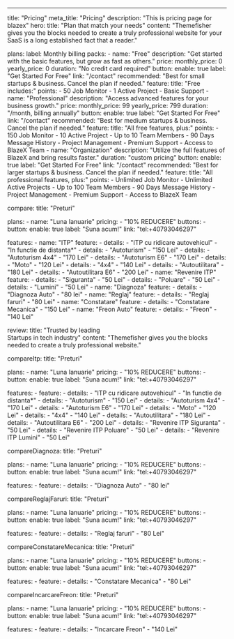 ---
title: "Pricing"
meta_title: "Pricing"
description: "This is pricing page for blazex"
hero:
  title: "Plan that match your needs"
  content: "Themefisher gives you the blocks needed to create a truly professional website for your SaaS is a long established fact that a reader."

plans:
  label: Monthly billing
  packs:
    - name: "Free"
      description: "Get started with the basic features, but grow as fast as others."
      price:
        monthly_price: 0
        yearly_price: 0
      duration: "No credit card required"
      button:
        enable: true
        label: "Get Started For Free"
        link: "/contact"
      recommended: "Best for small startups & business. Cancel the plan if needed."
      feature:
        title: "Free includes:"
        points:
          - 50 Job Monitor
          - 1 Active Project
          - Basic Support
    - name: "Professional"
      description: "Access advanced features for your business growth."
      price:
        monthly_price: 99
        yearly_price: 799
      duration: "/month, billing annually"
      button:
        enable: true
        label: "Get Started For Free"
        link: "/contact"
      recommended: "Best for medium startups & business. Cancel the plan if needed."
      feature:
        title: "All free features, plus:"
        points:
          - 150 Job Monitor
          - 10 Active Project
          - Up to 10 Team Members
          - 90 Days Message History
          - Project Management
          - Premium Support
          - Access to BlazeX Team
    - name: "Organization"
      description: "Utilize the full features of BlazeX and bring results faster."
      duration: "custom pricing"
      button:
        enable: true
        label: "Get Started For Free"
        link: "/contact"
      recommended: "Best for larger startups & business. Cancel the plan if needed."
      feature:
        title: "All professional features, plus:"
        points:
          - Unlimited Job Monitor
          - Unlimited Active Projects
          - Up to 100 Team Members
          - 90 Days Message History
          - Project Management
          - Premium Support
          - Access to BlazeX Team

compare:
  title: "Preturi"

  plans:
    - name: "Luna Ianuarie"
  pricing:
    - "10% REDUCERE"
  buttons:
    - button:
        enable: true
        label: "Suna acum!"
        link: "tel:+40793046297"

  features:
    - name: "ITP"
      feature:
        - details:
            - "ITP cu ridicare autovehicul"
            - "In functie de distanta*"
        - details:
            - "Autoturism"
            - "150 Lei"
        - details:
            - "Autoturism 4x4"
            - "170 Lei"
        - details:
            - "Autoturism E6"
            - "170 Lei"
        - details:
            - "Moto"
            - "120 Lei"
        - details:
            - "4x4"
            - "140 Lei"
        - details:
            - "Autoutilitara"
            - "180 Lei"
        - details:
            - "Autoutilitara E6"
            - "200 Lei"
    - name: "Revenire ITP"
      feature:
        - details:
            - "Siguranta"
            - "50 Lei"
        - details:
            - "Poluare"
            - "50 Lei"
        - details:
            - "Lumini"
            - "50 Lei"
    - name: "Diagnoza"
      feature:
        - details:
            - "Diagnoza Auto"
            - "80 lei"
    - name: "Reglaj"
      feature:
        - details:
            - "Reglaj faruri"
            - "80 Lei"
    - name: "Constatare"
      feature:
        - details:
            - "Constatare Mecanica"
            - "150 Lei"
    - name: "Freon Auto"
      feature:
        - details:
            - "Freon"
            - "140 Lei"

review:
  title: "Trusted by leading <br> Startups in tech industry"
  content: "Themefisher gives you the blocks needed to create a truly professional website."



compareItp:
  title: "Preturi"

  plans:
    - name: "Luna Ianuarie"
  pricing:
    - "10% REDUCERE"
  buttons:
    - button:
        enable: true
        label: "Suna acum!"
        link: "tel:+40793046297"

  features:
    - feature:
        - details:
            - "ITP cu ridicare autovehicul"
            - "In functie de distanta*"
        - details:
            - "Autoturism"
            - "150 Lei"
        - details:
            - "Autoturism 4x4"
            - "170 Lei"
        - details:
            - "Autoturism E6"
            - "170 Lei"
        - details:
            - "Moto"
            - "120 Lei"
        - details:
            - "4x4"
            - "140 Lei"
        - details:
            - "Autoutilitara"
            - "180 Lei"
        - details:
            - "Autoutilitara E6"
            - "200 Lei"
        - details:
            - "Revenire ITP Siguranta"
            - "50 Lei"
        - details:
            - "Revenire ITP Poluare"
            - "50 Lei"
        - details:
            - "Revenire ITP Lumini"
            - "50 Lei"


compareDiagnoza:
  title: "Preturi"

  plans:
    - name: "Luna Ianuarie"
  pricing:
    - "10% REDUCERE"
  buttons:
    - button:
        enable: true
        label: "Suna acum!"
        link: "tel:+40793046297"

  features:
    - feature:
        - details:
            - "Diagnoza Auto"
            - "80 lei"

compareReglajFaruri:
  title: "Preturi"

  plans:
    - name: "Luna Ianuarie"
  pricing:
    - "10% REDUCERE"
  buttons:
    - button:
        enable: true
        label: "Suna acum!"
        link: "tel:+40793046297"

  features:
    - feature:
      - details:
        - "Reglaj faruri"
        - "80 Lei"

compareConstatareMecanica:
  title: "Preturi"

  plans:
    - name: "Luna Ianuarie"
  pricing:
    - "10% REDUCERE"
  buttons:
    - button:
        enable: true
        label: "Suna acum!"
        link: "tel:+40793046297"

  features:
    - feature:
      - details:
        - "Constatare Mecanica"
        - "80 Lei"

compareIncarcareFreon:
  title: "Preturi"

  plans:
    - name: "Luna Ianuarie"
  pricing:
    - "10% REDUCERE"
  buttons:
    - button:
        enable: true
        label: "Suna acum!"
        link: "tel:+40793046297"

  features:
    - feature:
      - details:
        - "Incarcare Freon"
        - "140 Lei"

